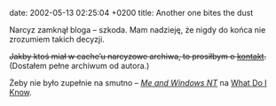date: 2002-05-13 02:25:04 +0200
title: Another one bites the dust

Narcyz zamknął bloga – szkoda. Mam nadzieję, że nigdy do końca nie zrozumiem takich decyzji.

<del>Jakby ktoś miał w cache’u narcyzowe archiwa, to prosiłbym o [kontakt](about 'wyślij mi maila – odpiszę').</del> (Dostałem pełne archiwum od autora.)

Żeby nie było zupełnie na smutno – <cite>[Me and Windows NT](http://whatdoiknow.org/archives/000331.shtml#000331 'zmagania makowego webdesignera z WinNT')</cite> na [What Do I Know](http://whatdoiknow.org/ 'ciągle uważam, że to jeden z najładniejszych blogów…').
